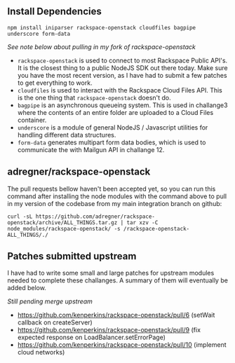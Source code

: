 Install Dependencies
------------

    npm install iniparser rackspace-openstack cloudfiles bagpipe underscore form-data

_See note below about pulling in my fork of rackspace-openstack_

- `rackspace-openstack` is used to connect to most Rackspace Public API's.  It is the closest thing to a public NodeJS SDK out there today.  Make sure you have the most recent version, as I have had to submit a few patches to get everything to work.
- `cloudfiles` is used to interact with the Rackspace Cloud Files API.  This is the one thing that `rackspace-openstack` doesn't do.
- `bagpipe` is an asynchronous queueing system.  This is used in challange3 where the contents of an entire folder are uploaded to a Cloud Files container.
- `underscore` is a module of general NodeJS / Javascript utilities for handling different data structures.
- `form-data` generates multipart form data bodies, which is used to communicate the with Mailgun API in challange 12.

adregner/rackspace-openstack
------------
The pull requests bellow haven't been accepted yet, so you can run this command after installing the node modules with the command above to pull in my version of the codebase from my main integration branch on github:

    curl -sL https://github.com/adregner/rackspace-openstack/archive/ALL_THINGS.tar.gz | tar xzv -C node_modules/rackspace-openstack/ -s /rackspace-openstack-ALL_THINGS/./

Patches submitted upstream
------------
I have had to write some small and large patches for upstream modules needed to complete these challanges.  A summary of them will eventually be added below.

*Still pending merge upstream*
- https://github.com/kenperkins/rackspace-openstack/pull/6 (setWait callback on createServer)
- https://github.com/kenperkins/rackspace-openstack/pull/9 (fix expected response on LoadBalancer.setErrorPage)
- https://github.com/kenperkins/rackspace-openstack/pull/10 (implement cloud networks)
